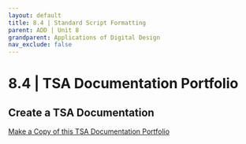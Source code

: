 ```yaml
---
layout: default
title: 8.4 | Standard Script Formatting
parent: ADD | Unit 8
grandparent: Applications of Digital Design
nav_exclude: false
---
```

# 8.4 | TSA Documentation Portfolio

## Create a TSA Documentation
[Make a Copy of this TSA Documentation Portfolio](https://docs.google.com/document/d/1LCEnDDsvI7QuDwwUA51h_ND_fN6a8R_YRHXCNXe1ckY/copy)
